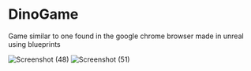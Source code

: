 # DinoGame
Game similar to one found in the google chrome browser made in unreal using blueprints

![Screenshot (48)](https://user-images.githubusercontent.com/49494567/97796798-8599d980-1c3c-11eb-9102-effffbbeee60.png)
![Screenshot (51)](https://user-images.githubusercontent.com/49494567/97796804-95192280-1c3c-11eb-89b7-e5fda989cf9a.png)
